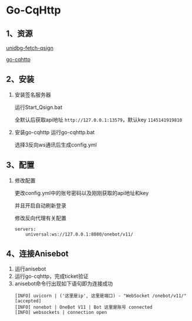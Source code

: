 # Go-CqHttp

## 1、资源
[unidbg-fetch-qsign](https://github.com/rhwong/unidbg-fetch-qsign-onekey)

[go-cqhttp](https://github.com/Mrs4s/go-cqhttp)


## 2、安装
1. 安装签名服务器

    运行Start_Qsign.bat

    全默认后获取api地址 `http://127.0.0.1:13579`，默认key `1145141919810`
2. 安装go-cqhttp
    运行go-cqhttp.bat

    选择3反向ws通讯后生成config.yml


## 3、配置
1. 修改配置

    更改config.yml中的账号密码以及刚刚获取的api地址和key

    并且开启自动刷新登录

    修改反向代理有关配置

    ```
    servers:
        universal:ws://127.0.0.1:8080/onebot/v11/
    ```


## 4、连接Anisebot
1. 运行anisebot
2. 运行go-cqhttp，完成ticket验证
3. anisebot命令行出现如下语句即为连接成功
     ```
    [INFO] uvicorn | ('这里是ip', 这里是端口) - "WebSocket /onebot/v11/" [accepted]
    [INFO] nonebot | OneBot V11 | Bot 这里是账号 connected
    [INFO] websockets | connection open
     ```
